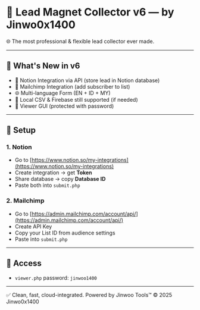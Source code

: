 # 🧲 Lead Magnet Collector v6 — by Jinwo0x1400

🌐 The most professional & flexible lead collector ever made.

---

## 🧠 What's New in v6

- 📒 Notion Integration via API (store lead in Notion database)
- 💌 Mailchimp Integration (add subscriber to list)
- 🌐 Multi-language Form (EN + ID + MY)
- 💾 Local CSV & Firebase still supported (if needed)
- 🔐 Viewer GUI (protected with password)

---

## 🔧 Setup

### 1. Notion
- Go to [https://www.notion.so/my-integrations](https://www.notion.so/my-integrations)
- Create integration → get **Token**
- Share database → copy **Database ID**
- Paste both into `submit.php`

### 2. Mailchimp
- Go to [https://admin.mailchimp.com/account/api/](https://admin.mailchimp.com/account/api/)
- Create API Key
- Copy your List ID from audience settings
- Paste into `submit.php`

---

## 🔐 Access

- `viewer.php` password: `jinwoo1400`

---

✅ Clean, fast, cloud-integrated. Powered by Jinwoo Tools™
© 2025 Jinwo0x1400
